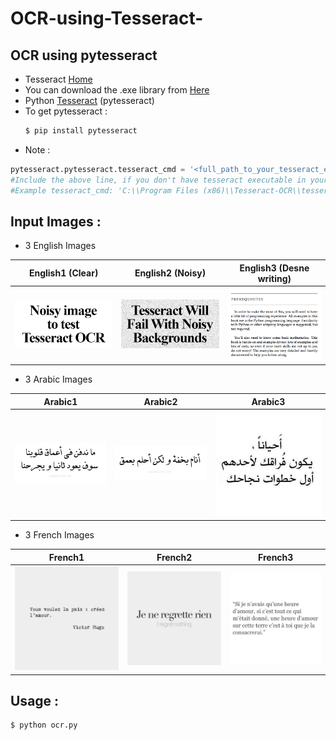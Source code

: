 # OCR-using-Tesseract-
## OCR using pytesseract 
* Tesseract [Home](https://github.com/UB-Mannheim/tesseract/wiki)
* You can download the .exe library from [Here](https://digi.bib.uni-mannheim.de/tesseract/tesseract-ocr-setup-3.05.01.exe)
* Python [Tesseract](https://github.com/madmaze/pytesseract) (pytesseract)
* To get pytesseract :
  ```python
  $ pip install pytesseract
  ```
 * Note :
 ```python
 pytesseract.pytesseract.tesseract_cmd = '<full_path_to_your_tesseract_executable>'
 #Include the above line, if you don't have tesseract executable in your PATH
 #Example tesseract_cmd: 'C:\\Program Files (x86)\\Tesseract-OCR\\tesseract'
 ```
 ## Input Images : 
 * 3 English Images 
 
English1 (Clear)           |  English2 (Noisy)         |  English3 (Desne writing)            
:-------------------------:|:-------------------------:|:-------------------------:
![](images/English1.png )  |  ![](images/English2.png )|![](images/English3.png )
* 3 Arabic Images

Arabic1                    |  Arabic2                  |  Arabic3            
:-------------------------:|:-------------------------:|:-------------------------:
![](images/arabic2.jpg )   |  ![](images/arabic3.jpg ) |![](images/arabic5.jpg )

* 3 French Images

French1                    |  French2                  | French3            
:-------------------------:|:-------------------------:|:-------------------------:
![](images/french.jpg )    |  ![](images/french2.jpg ) |![](images/french3.jpg )

 ## Usage : 
 ```python
 $ python ocr.py 
 ```
